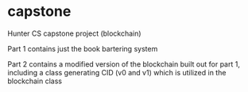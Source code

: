 # capstone
Hunter CS capstone project (blockchain)

Part 1 contains just the book bartering system

Part 2 contains a modified version of the blockchain built out for part 1, including a class generating CID (v0 and v1) which is utilized in the blockchain class